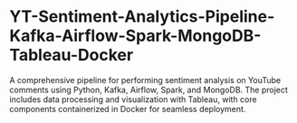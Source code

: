 # YT-Sentiment-Analytics-Pipeline-Kafka-Airflow-Spark-MongoDB-Tableau-Docker
A comprehensive pipeline for performing sentiment analysis on YouTube comments using Python, Kafka, Airflow, Spark, and MongoDB. The project includes data processing and visualization with Tableau, with core components containerized in Docker for seamless deployment.
